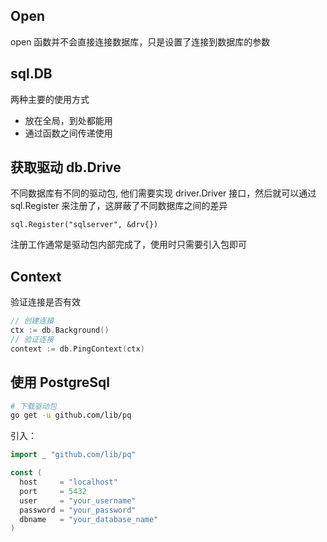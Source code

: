 ## Open

open 函数并不会直接连接数据库，只是设置了连接到数据库的参数

## sql.DB

两种主要的使用方式

- 放在全局，到处都能用
- 通过函数之间传递使用

## 获取驱动 db.Drive

不同数据库有不同的驱动包, 他们需要实现 driver.Driver 接口，然后就可以通过 sql.Register 来注册了，这屏蔽了不同数据库之间的差异

`sql.Register("sqlserver", &drv{})`

注册工作通常是驱动包内部完成了，使用时只需要引入包即可

## Context

验证连接是否有效

```go
// 创建连接
ctx := db.Background()
// 验证连接
context := db.PingContext(ctx)
```

## 使用 PostgreSql

```sh
# 下载驱动包
go get -u github.com/lib/pq
```

引入：

```go
import _ "github.com/lib/pq"

const (
  host     = "localhost"
  port     = 5432
  user     = "your_username"
  password = "your_password"
  dbname   = "your_database_name"
)
```
